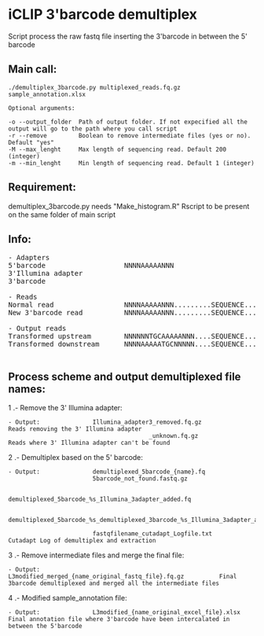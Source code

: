 # iCLIP 3'barcode demultiplex

Script process the raw fastq file inserting the 3'barcode in between the 5' barcode

## Main call:

    ./demultiplex_3barcode.py multiplexed_reads.fq.gz sample_annotation.xlsx

    Optional arguments:

    -o --output_folder  Path of output folder. If not expecified all the output will go to the path where you call script
    -r --remove         Boolean to remove intermediate files (yes or no). Default "yes"
    -M --max_lenght     Max length of sequencing read. Default 200 (integer)
    -m --min_lenght     Min length of sequencing read. Default 1 (integer)

## Requirement:

demultiplex_3barcode.py needs "Make_histogram.R" Rscript to be present on the same folder of main script

## Info:
<pre>
- Adapters
5'barcode                   NNNNAAAAANNN
3'Illumina adapter                                                     3ILLUMINAADAPTER
3'barcode                                                         NNTGC

- Reads
Normal read                 NNNNAAAAANNN.........SEQUENCE..............3ILLUMINAADAPTER
New 3'barcode read          NNNNAAAAANNN.........SEQUENCE.........NNTGC3ILLUMINAADAPTER

- Output reads
Transformed upstream        NNNNNNTGCAAAAANNN....SEQUENCE..............3ILLUMINAADAPTER
Transformed downstream      NNNNAAAAATGCNNNNN....SEQUENCE..............3ILLUMINAADAPTER

</pre>

## Process scheme and output demultiplexed file names: 

1 .- Remove the 3' Illumina adapter:

    - Output:               Illumina_adapter3_removed.fq.gz                             Reads removing the 3' Illumina adapter
                                            _unknown.fq.gz                              Reads where 3' Illumina adapter can't be found


2 .- Demultiplex based on the 5' barcode:

    - Output:               demultiplexed_5barcode_{name}.fq
                            5barcode_not_found.fastq.gz

                            demultiplexed_5barcode_%s_Illumina_3adapter_added.fq

                            demultiplexed_5barcode_%s_demultiplexed_3barcode_%s_Illumina_3adapter_added.fq

                            fastqfilename_cutadapt_Logfile.txt                          Cutadapt Log of demultiplex and extraction


3 .- Remove intermediate files and merge the final file:

    - Output:               L3modified_merged_{name_original_fastq_file}.fq.gz          Final 3barcode demultiplexed and merged all the intermediate files


4 .- Modified sample_annotation file:

    - Output:               L3modified_{name_original_excel_file}.xlsx                  Final annotation file where 3'barcode have been intercalated in between the 5'barcode


